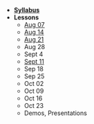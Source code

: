 - **[Syllabus](README.md)**
- **Lessons**
  - [Aug 07](Lessons/Lesson1.md)
  - [Aug 14](Lessons/Lesson2.md)
  - [Aug 21](Lessons/Lesson3.md)
  - Aug 28
  - Sept 4 
  - [Sept 11](Lessons/Lesson4.md)
  - Sep 18
  - Sep 25
  - Oct 02
  - Oct 09
  - Oct 16
  - Oct 23
  - Demos, Presentations
<!-- - **[Project](Assignments/Sample_Project.md)** -->
